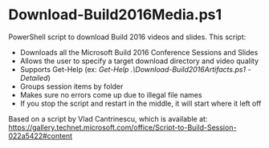 # Download-Build2016Media.ps1
PowerShell script to download Build 2016 videos and slides. 
This script:
* Downloads all the Microsoft Build 2016 Conference Sessions and Slides
* Allows the user to specify a target download directory and video quality
* Supports Get-Help (ex: _Get-Help .\Download-Build2016Artifacts.ps1 -Detailed_)
* Groups session items by folder 
* Makes sure no errors come up due to illegal file names
* If you stop the script and restart in the middle, it will start where it left off 

Based on a script by Vlad Cantrinescu, which is available at: 
https://gallery.technet.microsoft.com/office/Script-to-Build-Session-022a5422#content
